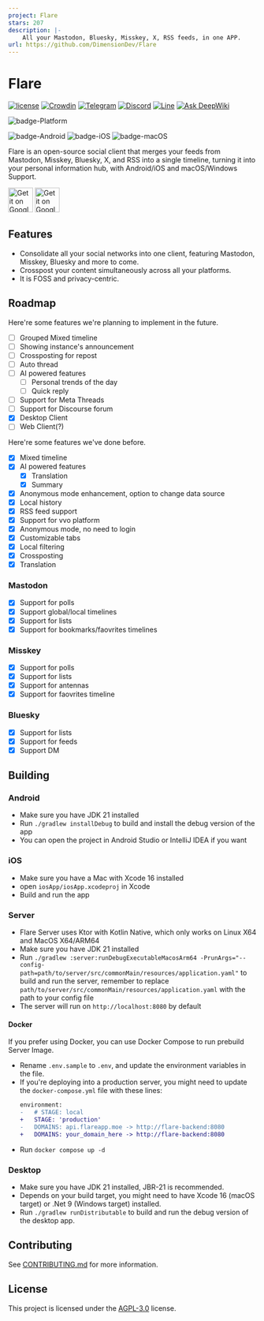 ```yaml
---
project: Flare
stars: 207
description: |-
    All your Mastodon, Bluesky, Misskey, X, RSS feeds, in one APP.
url: https://github.com/DimensionDev/Flare
---
```


# Flare
[![license](https://img.shields.io/github/license/DimensionDev/Flare)](https://github.com/DimensionDev/Flare/blob/master/LICENSE)
[![Crowdin](https://badges.crowdin.net/flareapp/localized.svg)](https://crowdin.com/project/flareapp)
[![Telegram](https://img.shields.io/badge/-telegram-blue?logo=telegram&color=white)](https://t.me/+0UtcP6_qcDoyOWE1)
[![Discord](https://img.shields.io/badge/-discord-blue?logo=discord&color=white)](https://discord.gg/De9NhXBryT)
[![Line](https://img.shields.io/badge/-Line_Group-green?logo=line&color=white)](https://line.me/ti/g/hf95HyGJ9k)
[![Ask DeepWiki](https://deepwiki.com/badge.svg)](https://deepwiki.com/DimensionDev/Flare)

![badge-Platform](https://img.shields.io/badge/Supported%20Platform-Mastodon%20|%20Misskey%20|%20Bluesky%20|%20X%20-black)

![badge-Android](https://img.shields.io/badge/Android-6.0-3DDC84)
![badge-iOS](https://img.shields.io/badge/iOS-18.0-black)
![badge-macOS](https://img.shields.io/badge/macOS-Monterey-black)

Flare is an open-source social client that merges your feeds from Mastodon, Misskey, Bluesky, X, and RSS into a single timeline, turning it into your personal information hub, with Android/iOS and macOS/Windows Support.

<a href='https://testflight.apple.com/join/iYP7QZME'><img alt='Get it on Google Play' src='https://developer.apple.com/app-store/marketing/guidelines/images/badge-example-preferred_2x.png' height=50/></a>
<a href='https://play.google.com/store/apps/details?id=dev.dimension.flare&pcampaignid=pcampaignidMKT-Other-global-all-co-prtnr-py-PartBadge-Mar2515-1'><img alt='Get it on Google Play' src='https://upload.wikimedia.org/wikipedia/commons/thumb/7/78/Google_Play_Store_badge_EN.svg/2880px-Google_Play_Store_badge_EN.svg.png' height=50/></a>

## Features
 - Consolidate all your social networks into one client, featuring Mastodon, Misskey, Bluesky and more to come.
 - Crosspost your content simultaneously across all your platforms.
 - It is FOSS and privacy-centric.

## Roadmap
Here're some features we're planning to implement in the future.
 - [ ] Grouped Mixed timeline
 - [ ] Showing instance's announcement
 - [ ] Crossposting for repost
 - [ ] Auto thread
 - [ ] AI powered features
   - [ ] Personal trends of the day
   - [ ] Quick reply
 - [ ] Support for Meta Threads
 - [ ] Support for Discourse forum
 - [x] Desktop Client
 - [ ] Web Client(?)

Here're some features we've done before.
 - [x] Mixed timeline
 - [x] AI powered features
   - [x] Translation
   - [x] Summary
 - [x] Anonymous mode enhancement, option to change data source
 - [x] Local history
 - [x] RSS feed support
 - [x] Support for vvo platform
 - [x] Anonymous mode, no need to login
 - [x] Customizable tabs
 - [x] Local filtering
 - [x] Crossposting
 - [x] Translation

### Mastodon
 - [x] Support for polls
 - [x] Support global/local timelines
 - [x] Support for lists
 - [x] Support for bookmarks/faovrites timelines

### Misskey
 - [x] Support for polls
 - [x] Support for lists
 - [x] Support for antennas
 - [x] Support for faovrites timeline

### Bluesky
 - [x] Support for lists
 - [x] Support for feeds
 - [x] Support DM

## Building
### Android
 - Make sure you have JDK 21 installed
 - Run `./gradlew installDebug` to build and install the debug version of the app
 - You can open the project in Android Studio or IntelliJ IDEA if you want

### iOS
 - Make sure you have a Mac with Xcode 16 installed
 - open `iosApp/iosApp.xcodeproj` in Xcode
 - Build and run the app

### Server
 - Flare Server uses Ktor with Kotlin Native, which only works on Linux X64 and MacOS X64/ARM64
 - Make sure you have JDK 21 installed
 - Run `./gradlew :server:runDebugExecutableMacosArm64 -PrunArgs="--config-path=path/to/server/src/commonMain/resources/application.yaml"` to build and run the server, remember to replace `path/to/server/src/commonMain/resources/application.yaml` with the path to your config file
 - The server will run on `http://localhost:8080` by default
#### Docker
If you prefer using Docker, you can use Docker Compose to run prebuild Server Image.
 - Rename `.env.sample` to `.env`, and update the environment variables in the file.
 - If you're deploying into a production server, you might need to update the `docker-compose.yml` file with these lines:
   ```diff
   environment:
   -   # STAGE: local
   +   STAGE: 'production'
   -   DOMAINS: api.flareapp.moe -> http://flare-backend:8080
   +   DOMAINS: your_domain_here -> http://flare-backend:8080
   ```
 - Run `docker compose up -d`

### Desktop
 - Make sure you have JDK 21 installed, JBR-21 is recommended.
 - Depends on your build target, you might need to have Xcode 16 (macOS target) or .Net 9 (Windows target) installed.
 - Run `./gradlew runDistributable` to build and run the debug version of the desktop app.

## Contributing
See [CONTRIBUTING.md](CONTRIBUTING.md) for more information.

## License
This project is licensed under the [AGPL-3.0](LICENSE) license.

